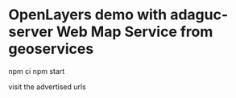 # OpenLayers demo with adaguc-server Web Map Service from geoservices

npm ci
npm start

visit the advertised urls
